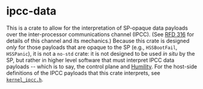 # ipcc-data

This is a crate to allow for the interpretation of SP-opaque data payloads
over the inter-processor communications channel (IPCC).  (See [RFD 316]
for details of this channel and its mechanics.) Because this crate is
designed *only* for those payloads that are opaque to the SP (e.g.,
`HSSBootFail`, `HSSPanic`), it is not a `no-std` crate:  it is not
designed to be used *in situ* by the SP, but rather in higher level
software that must interpret IPCC data payloads -- which is to say, the
control plane and [Humility].  For the host-side definitions of the IPCC
payloads that this crate interprets, see [`kernel_ipcc.h`].

[RFD 316]: https://rfd.shared.oxide.computer/rfd/0316
[Humility]: https://github.com/oxidecomputer/humility
[`kernel_ipcc.h`]: https://github.com/oxidecomputer/illumos-gate/blob/stlouis/usr/src/uts/oxide/sys/kernel_ipcc.h


